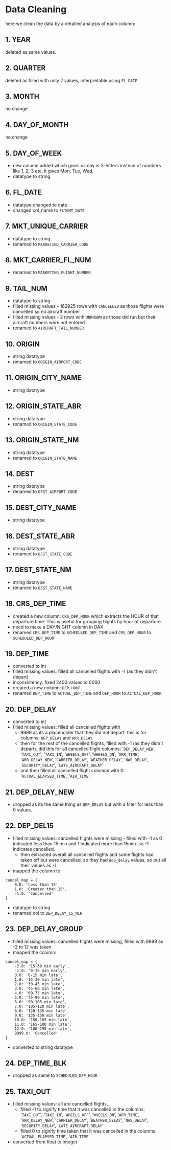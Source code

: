# Data Cleaning
here we clean the data by a detailed analysis of each column:

## 1. YEAR
deleted as same values.

## 2. QUARTER
deleted as filled with only 2 values, interpretable using `FL_DATE`

## 3. MONTH
no change

## 4. DAY_OF_MONTH
no change

## 5. DAY_OF_WEEK
- new column added which gives us day in 3-letters instead of numbers like 1, 2, 3 etc, it gives Mon, Tue, Wed.
- datatype to string

## 6. FL_DATE
- datatype changed to date
- changed col_name to `FLIGHT_DATE`

## 7. MKT_UNIQUE_CARRIER
- datatype to string
- renamed to `MARKETING_CARRIER_CODE`

## 8. MKT_CARRIER_FL_NUM
- renamed to `MARKETING_FLIGHT_NUMBER`

## 9. TAIL_NUM
- datatype to string
- filled missing values - 162925 rows with `CANCELLED` as those flights were cancelled so no aircraft number
- filled missing values - 2 rows with `UNKNOWN` as those did run but their aircraft numbers were not entered
- renamed to `AIRCRAFT_TAIL_NUMBER`

## 10. ORIGIN
- string datatype
- renamed to `ORIGIN_AIRPORT_CODE`

## 11. ORIGIN_CITY_NAME
- string datatype

## 12. ORIGIN_STATE_ABR
- string datatype
- renamed to `ORIGIN_STATE_CODE`

## 13. ORIGIN_STATE_NM
- string datatype
- renamed to `ORIGIN_STATE_NAME`

## 14. DEST
- string datatype
- renamed to `DEST_AIRPORT_CODE`

## 15. DEST_CITY_NAME
- string datatype

## 16. DEST_STATE_ABR
- string datatype
- renamed to `DEST_STATE_CODE`

## 17. DEST_STATE_NM
- string datatype
- renamed to `DEST_STATE_NAME`

## 18. CRS_DEP_TIME
- created a new column: `CRS_DEP_HOUR` which extracts the HOUR of that departure time. This is useful for grouping flights by hour of departure.
- need to make a DAY/NIGHT column in DAX
- renamed `CRS_DEP_TIME` to `SCHEDULED_DEP_TIME` and `CRS_DEP_HOUR` to `SCHEDULED_DEP_HOUR`

## 19. DEP_TIME
- converted to int
- filled missing values: filled all cancelled flights with -1 (as they didn't depart)
- inconsistency: fixed 2400 values to 0000
- created a new column: `DEP_HOUR`
- renamed `DEP_TIME` to `ACTUAL_DEP_TIME` and `DEP_HOUR` to `ACTUAL_DEP_HOUR`

## 20. DEP_DELAY
- converted to int
- filled missing values: filled all cancelled flights with 
    - 9999 as its a placeholder that they did not depart. this is for columns: `DEP_DELAY` and `ARR_DELAY`. 
    - then for the rest of the cancelled flights, filled with -1 (as they didn't depart). did this for all cancelled flight columns: '`DEP_DELAY_NEW`', '`TAXI_OUT`', '`TAXI_IN`', '`WHEELS_OFF`', '`WHEELS_ON`', '`ARR_TIME`',  '`ARR_DELAY_NEW`', '`CARRIER_DELAY`', '`WEATHER_DELAY`', '`NAS_DELAY`', '`SECURITY_DELAY`', '`LATE_AIRCRAFT_DELAY`' 
    - and then filled all cancelled flight columns with 0: '`ACTUAL_ELAPSED_TIME`', '`AIR_TIME`'. 

## 21. DEP_DELAY_NEW
- dropped as its the same thing as `DEP_DELAY` but with a filter for less than 0 values.

## 22. DEP_DEL15
- filled missing values: cancelled flights were missing - filled with -1 as 0 indicated less than 15 min and 1 indicated more than 15min. so -1 indicates cancelled.
    - then extracted overall all cancelled flights and some flights had taken off but were cancelled, so they had `dep_delay` values, so put all their values as -1
- mapped the column to 
```
cancel_map = {
    0.0: 'Less than 15',
    1.0: 'Greater than 15',
    -1.0: 'Cancelled'
}
```
- datatype to string
- renamed col to `DEP_DELAY_15_MIN`

## 23. DEP_DELAY_GROUP
- filled missing values: cancelled flights were missing, filled with 9999 as -2 to 12 was taken.
- mapped the column:
```
cancel_map = {
    -2.0: '15-30 min early',
    -1.0: '0-15 min early',
    0.0: '0-15 min late', 
    1.0: '15-30 min late', 
    2.0: '30-45 min late', 
    3.0: '45-60 min late', 
    4.0: '60-75 min late', 
    5.0: '75-90 min late', 
    6.0: '90-105 min late', 
    7.0: '105-120 min late', 
    8.0: '120-135 min late', 
    9.0: '135-150 min late', 
    10.0: '150-165 min late', 
    11.0: '165-180 min late', 
    12.0: '180-195 min late',
    9999.0: 'Cancelled'
}
```
- converted to string datatype

## 24. DEP_TIME_BLK
- dropped as same to `SCHEDULED_DEP_HOUR`

## 25. TAXI_OUT
- filled missing values: all are cancelled flights,
    - filled -1 to signify time that it was cancelled in the columns: '`TAXI_OUT`', '`TAXI_IN`', '`WHEELS_OFF`', '`WHEELS_ON`', '`ARR_TIME`', '`ARR_DELAY_NEW`', '`CARRIER_DELAY`', '`WEATHER_DELAY`', '`NAS_DELAY`', '`SECURITY_DELAY`', '`LATE_AIRCRAFT_DELAY`'
    - filled 0 to signify time taken that it was cancelled in the columns: '`ACTUAL_ELAPSED_TIME`', '`AIR_TIME`'
- converted from float to integer